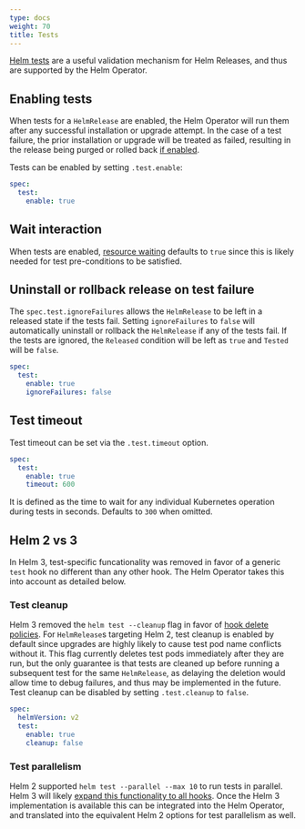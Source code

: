 ```yaml
---
type: docs
weight: 70
title: Tests
---
```


[Helm tests](https://helm.sh/docs/topics/chart_tests/) are a useful validation
mechanism for Helm Releases, and thus are supported by the Helm Operator.

## Enabling tests

When tests for a `HelmRelease` are enabled, the Helm Operator will run them
after any successful installation or upgrade attempt. In the case of a test
failure, the prior installation or upgrade will be treated as failed, resulting
in the release being purged or rolled back [if enabled](rollbacks.md#enabling-rollbacks).

Tests can be enabled by setting `.test.enable`:

```yaml
spec:
  test:
    enable: true
```

## Wait interaction

When tests are enabled, [resource waiting](release-configuration.md#wait-for-resources-to-be-ready)
defaults to `true` since this is likely needed for test pre-conditions to be satisfied.

## Uninstall or rollback release on test failure

The `spec.test.ignoreFailures` allows the `HelmRelease` to be left in a released state if the tests fail.
Setting `ignoreFailures` to `false` will automatically uninstall or rollback the `HelmRelease` if any of the tests fail.
If the tests are ignored, the `Released` condition will be left as `true` and `Tested` will be `false`.

```yaml
spec:
  test:
    enable: true
    ignoreFailures: false
```

## Test timeout

Test timeout can be set via the `.test.timeout` option.

```yaml
spec:
  test:
    enable: true
    timeout: 600
```

It is defined as the time to wait for any individual Kubernetes operation during
tests in seconds. Defaults to `300` when omitted.

## Helm 2 vs 3

In Helm 3, test-specific funcationality was removed in favor of a generic `test`
hook no different than any other hook. The Helm Operator takes this into account
as detailed below.

### Test cleanup

Helm 3 removed the `helm test --cleanup` flag in favor of [hook delete policies](https://helm.sh/docs/topics/chart_tests/#notes).
For `HelmRelease`s targeting Helm 2, test cleanup is enabled by default since
upgrades are highly likely to cause test pod name conflicts without it.
This flag currently deletes test pods immediately after they are run, but the only
guarantee is that tests are cleaned up before running a subsequent test for the
same `HelmRelease`, as delaying the deletion would allow time to debug failures,
and thus may be implemented in the future. Test cleanup can be disabled by setting
`.test.cleanup` to `false`.

```yaml
spec:
  helmVersion: v2
  test:
    enable: true
    cleanup: false
```

### Test parallelism

Helm 2 supported `helm test --parallel --max 10` to run tests in parallel. Helm 3 will
likely [expand this functionality to all hooks](https://github.com/helm/helm/issues/7763). Once the Helm 3 implementation is available
this can be integrated into the Helm Operator, and translated into the equivalent
Helm 2 options for test parallelism as well.
